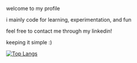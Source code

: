 welcome to my profile

i mainly code for learning, experimentation, and fun

feel free to contact me through my linkedin!

keeping it simple :)

[![Top Langs](https://github-readme-stats.vercel.app/api/top-langs/?username=ShurnYurnYang&layout=donut)](https://github.com/anuraghazra/github-readme-stats)
